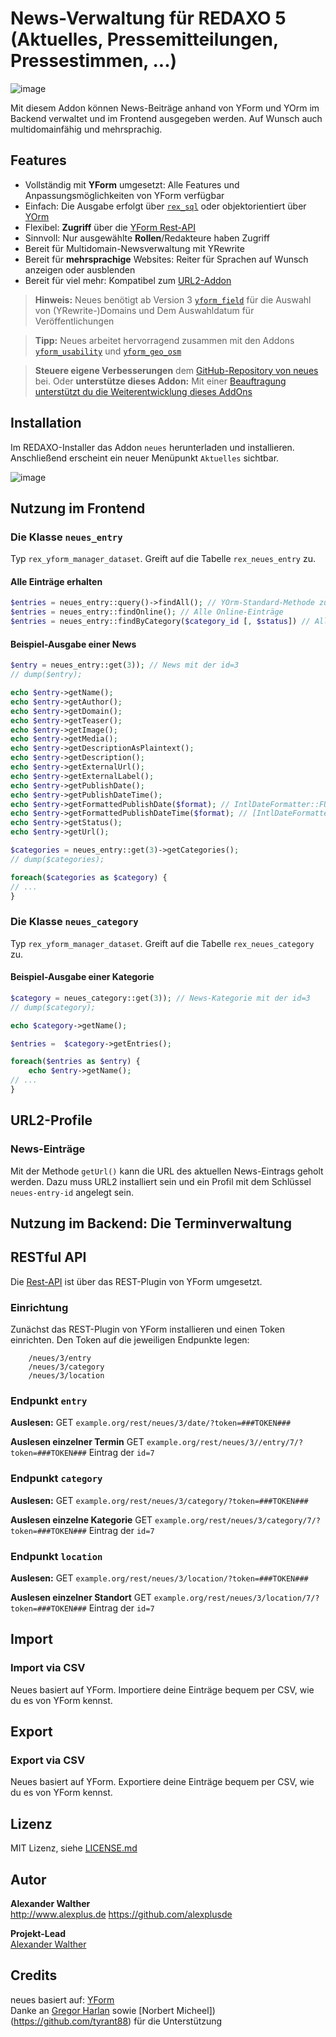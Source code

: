 # News-Verwaltung für REDAXO 5 (Aktuelles, Pressemitteilungen, Pressestimmen, ...)

![image](https://user-images.githubusercontent.com/3855487/209688259-e64e78f9-cfb2-4c52-a252-4178fb7dab04.png)

Mit diesem Addon können News-Beiträge anhand von YForm und YOrm im Backend verwaltet und im Frontend ausgegeben werden. Auf Wunsch auch multidomainfähig und mehrsprachig.

## Features

* Vollständig mit **YForm** umgesetzt: Alle Features und Anpassungsmöglichkeiten von YForm verfügbar
* Einfach: Die Ausgabe erfolgt über [`rex_sql`](https://redaxo.org/doku/master/datenbank-queries) oder objektorientiert über [YOrm](https://github.com/yakamara/redaxo_yform_docs/blob/master/de_de/yorm.md)
* Flexibel: **Zugriff** über die [YForm Rest-API](https://github.com/yakamara/redaxo_yform/blob/master/docs/plugins.md#restful-api-einf%C3%BChrung)
* Sinnvoll: Nur ausgewählte **Rollen**/Redakteure haben Zugriff
* Bereit für Multidomain-Newsverwaltung mit YRewrite
* Bereit für **mehrsprachige** Websites: Reiter für Sprachen auf Wunsch anzeigen oder ausblenden
* Bereit für viel mehr: Kompatibel zum [URL2-Addon](https://github.com/tbaddade/redaxo_url)

> **Hinweis:** Neues benötigt ab Version 3 [`yform_field`](https://github.com/alexplusde/yform_field/) für die Auswahl von (YRewrite-)Domains und Dem Auswahldatum für Veröffentlichungen

> **Tipp:** Neues arbeitet hervorragend zusammen mit den Addons [`yform_usability`](https://github.com/FriendsOfREDAXO/yform_usability/) und [`yform_geo_osm`](https://github.com/FriendsOfREDAXO/yform_geo_osm)

> **Steuere eigene Verbesserungen** dem [GitHub-Repository von neues](https://github.com/alexplusde/neues) bei. Oder **unterstütze dieses Addon:** Mit einer [Beauftragung unterstützt du die Weiterentwicklung dieses AddOns](https://github.com/sponsors/alexplusde)

## Installation

Im REDAXO-Installer das Addon `neues` herunterladen und installieren. Anschließend erscheint ein neuer Menüpunkt `Aktuelles` sichtbar.

![image](https://user-images.githubusercontent.com/3855487/209792457-b6f824dc-7fd8-4295-a7c7-2eab046d19c7.png)


## Nutzung im Frontend

### Die Klasse `neues_entry`

Typ `rex_yform_manager_dataset`. Greift auf die Tabelle `rex_neues_entry` zu.

#### Alle Einträge erhalten

```php
$entries = neues_entry::query()->findAll(); // YOrm-Standard-Methode zum Finden von Einträgen, lässt sich mit where(), Limit(), etc. einschränken und Filtern.
$entries = neues_entry::findOnline(); // Alle Online-Einträge
$entries = neues_entry::findByCategory($category_id [, $status]) // Alle Einträge einer Kategorie
```

#### Beispiel-Ausgabe einer News

```php
$entry = neues_entry::get(3)); // News mit der id=3
// dump($entry);

echo $entry->getName();
echo $entry->getAuthor();
echo $entry->getDomain();
echo $entry->getTeaser();
echo $entry->getImage();
echo $entry->getMedia();
echo $entry->getDescriptionAsPlaintext();
echo $entry->getDescription();
echo $entry->getExternalUrl();
echo $entry->getExternalLabel();
echo $entry->getPublishDate();
echo $entry->getPublishDateTime();
echo $entry->getFormattedPublishDate($format); // IntlDateFormatter::FULL
echo $entry->getFormattedPublishDateTime($format); // [IntlDateFormatter::FULL, IntlDateFormatter::SHORT]
echo $entry->getStatus();
echo $entry->getUrl();
```

```php
$categories = neues_entry::get(3)->getCategories();
// dump($categories);

foreach($categories as $category) {
// ...
}
```

### Die Klasse `neues_category`

Typ `rex_yform_manager_dataset`. Greift auf die Tabelle `rex_neues_category` zu.

#### Beispiel-Ausgabe einer Kategorie

```php
$category = neues_category::get(3)); // News-Kategorie mit der id=3
// dump($category);

echo $category->getName();

$entries =  $category->getEntries();

foreach($entries as $entry) {
    echo $entry->getName();
// ...
}
```

## URL2-Profile

### News-Einträge

Mit der Methode `getUrl()` kann die URL des aktuellen News-Eintrags geholt werden. Dazu muss URL2 installiert sein und ein Profil mit dem Schlüssel `neues-entry-id` angelegt sein.

## Nutzung im Backend: Die Terminverwaltung

## RESTful API

Die [Rest-API](https://github.com/yakamara/redaxo_yform/blob/master/docs/plugins.md#restful-api-einf%C3%BChrung) ist über das REST-Plugin von YForm umgesetzt.

### Einrichtung

Zunächst das REST-Plugin von YForm installieren und einen Token einrichten. Den Token auf die jeweiligen Endpunkte legen:

```
    /neues/3/entry
    /neues/3/category
    /neues/3/location
```

### Endpunkt `entry`

**Auslesen:** GET `example.org/rest/neues/3/date/?token=###TOKEN###`

**Auslesen einzelner Termin**  GET `example.org/rest/neues/3//entry/7/?token=###TOKEN###` Eintrag der `id=7`

### Endpunkt `category`

**Auslesen:** GET `example.org/rest/neues/3/category/?token=###TOKEN###`

**Auslesen einzelne Kategorie**  GET `example.org/rest/neues/3/category/7/?token=###TOKEN###` Eintrag der `id=7`

### Endpunkt `location`

**Auslesen:** GET `example.org/rest/neues/3/location/?token=###TOKEN###`

**Auslesen einzelner Standort**  GET `example.org/rest/neues/3/location/7/?token=###TOKEN###` Eintrag  der `id=7`

## Import

### Import via CSV

Neues basiert auf YForm. Importiere deine Einträge bequem per CSV, wie du es von YForm kennst.

## Export

### Export via CSV

Neues basiert auf YForm. Exportiere deine Einträge bequem per CSV, wie du es von YForm kennst.

## Lizenz

MIT Lizenz, siehe [LICENSE.md](https://github.com/alexplusde/neues/blob/master/LICENSE.md)  

## Autor

**Alexander Walther**  
<http://www.alexplus.de>
<https://github.com/alexplusde>

**Projekt-Lead**  
[Alexander Walther](https://github.com/alexplusde)

## Credits

neues basiert auf: [YForm](https://github.com/yakamara/redaxo_yform)  
Danke an [Gregor Harlan](https://github.com/gharlan) sowie [Norbert Micheel])(https://github.com/tyrant88) für die Unterstützung
